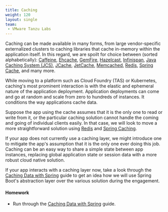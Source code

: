 ```yaml
---
title: Caching
weight: 120
layout: single
team:
 - VMware Tanzu Labs
---
```


Caching can be made available in many forms, from large vendor-specific externalized clusters to caching libraries that cache in-memory within the application itself. In this regard, we are spoilt for choice between (sorted alphabetically): [Caffeine](https://github.com/ben-manes/caffeine), [Ehcache](https://www.ehcache.org), [GemFire](https://tanzu.vmware.com/gemfire), [Hazelcast](https://hazelcast.com/), [Infinispan](https://infinispan.org/), [Java Caching System (JCS)](https://commons.apache.org/proper/commons-jcs/), [JCache](https://www.baeldung.com/jcache), [JetCache](https://github.com/alibaba/jetcache), [Memcached](https://memcached.org/), [Redis](https://redis.io/), [Spring Cache](https://docs.spring.io/spring-framework/docs/current/reference/html/integration.html#cache), and many more.

While moving to a platform such as Cloud Foundry (TAS) or Kubernetes, caching's most prominent interaction is with the elastic and ephemeral nature of the application deployment. Application deployments can come and go at random and scale from zero to hundreds of instances. It conditions the way applications cache data.

Suppose the app using the cache assumes that it is the only one to read or write from it, or the particular caching solution cannot handle the coming and going of individual clients easily. In that case, we will look to move a more straightforward solution using [Redis](https://redis.io/) and [Spring Caching](https://docs.spring.io/spring-framework/docs/current/reference/html/integration.html#cache).

If your app does not currently use a caching layer, we might introduce one to mitigate the app's assumption that it is the only one ever doing this job. Caching can be an easy way to share a simple state between app instances, replacing global application state or session data with a more robust cloud native solution.

If your app interacts with a caching layer now, take a look through the [Caching Data with Spring](https://spring.io/guides/gs/caching/) guide to get an idea how we will use Spring Boot's abstraction layer over the various solution during the engagement.


#### Homework

- Run through the [Caching Data with Spring](https://spring.io/guides/gs/caching/) guide.
